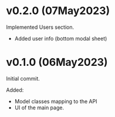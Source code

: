 # v0.2.0 (07May2023)

Implemented Users section.

* Added user info (bottom modal sheet)

# v0.1.0 (06May2023)

Initial commit.

Added: 
* Model classes mapping to the API
* UI of the main page.